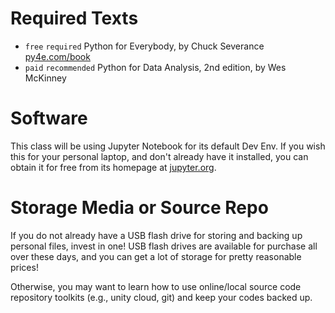 # Required Texts
* `free` `required` Python for Everybody, by Chuck Severance [py4e.com/book](https://www.py4e.com/book)
* `paid` `recommended` Python for Data Analysis, 2nd edition, by Wes McKinney 

# Software
This class will be using Jupyter Notebook for its default Dev Env. If you wish this for your personal laptop, and don't already have it installed, you can obtain it for free from its homepage at [jupyter.org](https://jupyter.org).


# Storage Media or Source Repo
If you do not already have a USB flash drive for storing and backing up personal files, invest in one!  USB flash drives are available for purchase all over these days, and you can get a lot of storage for pretty reasonable prices!

Otherwise, you may want to learn how to use online/local source code repository toolkits (e.g., unity cloud, git) and keep your codes backed up.

